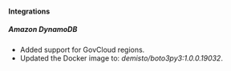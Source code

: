 
#### Integrations
##### Amazon DynamoDB
- Added support for GovCloud regions.
- Updated the Docker image to: *demisto/boto3py3:1.0.0.19032*.
